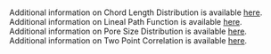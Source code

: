 <br>Additional information on Chord Length Distribution is available [here](https://lazzyizzi.github.io/PointFuncPages/ChordLength.html).
<br>Additional information on Lineal Path Function is available [here](https://lazzyizzi.github.io/PointFuncPages/LinealPath.html).
<br>Additional information on Pore Size Distribution is available [here](https://lazzyizzi.github.io/PointFuncPages/PoreSize.html).
<br>Additional information on Two Point Correlation is available [here](https://lazzyizzi.github.io/PointFuncPages/TwoPoint.html).
